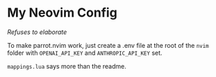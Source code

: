 # My Neovim Config

*Refuses to elaborate*

To make parrot.nvim work, just create a .env file at the root of the `nvim` folder with `OPENAI_API_KEY` and `ANTHROPIC_API_KEY` set.

`mappings.lua` says more than the readme.
